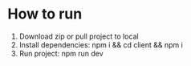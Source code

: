 # How to run

1. Download zip or pull project to local
2. Install dependencies: npm i && cd client && npm i
3. Run project: npm run dev
